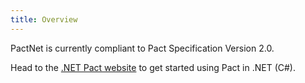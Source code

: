 ```yaml
---
title: Overview
---
```


PactNet is currently compliant to Pact Specification Version 2.0.

Head to the [.NET Pact website](https://github.com/SEEK-Jobs/pact-net) to get started using Pact in .NET \(C\#\).

